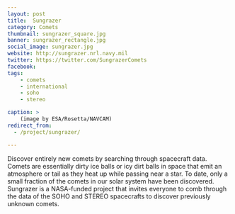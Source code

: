 ```yaml
---
layout: post
title:  Sungrazer
category: Comets
thumbnail: sungrazer_square.jpg
banner: sungrazer_rectangle.jpg
social_image: sungrazer.jpg
website: http://sungrazer.nrl.navy.mil
twitter: https://twitter.com/SungrazerComets
facebook:
tags:
    - comets
    - international
    - soho
    - stereo

caption: >
    (image by ESA/Rosetta/NAVCAM)
redirect_from:
  - /project/sungrazer/    

---
```

Discover entirely new comets by searching through spacecraft data. Comets are essentially dirty ice balls or icy dirt balls in space that emit an atmosphere or tail as they heat up while passing near a star. To date, only a small fraction of the comets in our solar system have been discovered. Sungrazer is a NASA-funded project that invites everyone to comb through the data of the SOHO and STEREO spacecrafts to discover previously unknown comets.
